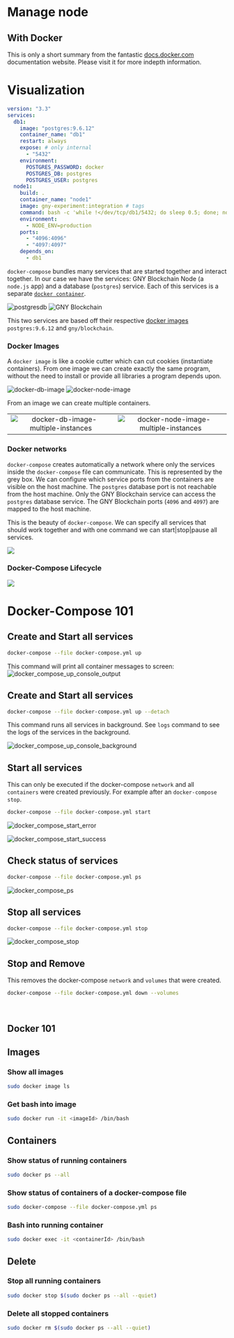 # Manage node

## With Docker

This is only a short summary from the fantastic [docs.docker.com](https://docs.docker.com/) documentation website. Please visit it for more indepth information.

# Visualization

```yml
version: "3.3"
services:
  db1:
    image: "postgres:9.6.12"
    container_name: "db1"
    restart: always
    expose: # only internal
      - "5432"
    environment:
      POSTGRES_PASSWORD: docker
      POSTGRES_DB: postgres
      POSTGRES_USER: postgres
  node1:
    build: .
    container_name: "node1"
    image: gny-experiment:integration # tags
    command: bash -c 'while !</dev/tcp/db1/5432; do sleep 0.5; done; node packages/main/dist/src/app --ormConfig "ormconfig.integration.json"'
    environment:
      - NODE_ENV=production
    ports:
      - "4096:4096"
      - "4097:4097"
    depends_on:
      - db1
```

`docker-compose` bundles many services that are started together and interact together. In our case we have the services: GNY Blockchain Node (a `node.js` app) and a database (`postgres`) service. Each of this services is a separate [`docker container`](https://www.docker.com/resources/what-container).

![postgresdb](../.vuepress/public/simple-db.png) ![GNY Blockchain](../.vuepress/public/basic-node.png)

This two services are based off their respective [docker images](https://docs.docker.com/engine/reference/commandline/images/) `postgres:9.6.12` and `gny/blockchain`.

### Docker Images

A `docker image` is like a cookie cutter which can cut cookies (instantiate containers). From one image we can create exactly the same program, without the need to install or provide all libraries a program depends upon.

![docker-db-image](../.vuepress/public/docker-db-image.png) ![docker-node-image](../.vuepress/public/docker-node-image.png)

From an image we can create multiple containers.

|                                                                                                   |                                                                                                       |
| :-----------------------------------------------------------------------------------------------: | :---------------------------------------------------------------------------------------------------: |
| ![docker-db-image-multiple-instances](../.vuepress/public/docker-db-image-multiple-instances.png) | ![docker-node-image-multiple-instances](../.vuepress/public/docker-node-image-multiple-instances.png) |

### Docker networks

`docker-compose` creates automatically a network where only the services inside the `docker-compose` file can communicate. This is represented by the grey box. We can configure which service ports from the containers are visible on the host machine. The `postgres` database port is not reachable from the host machine. Only the GNY Blockchain service can access the `postgres` database service. The GNY Blockchain ports (`4096` and `4097`) are mapped to the host machine.

This is the beauty of `docker-compose`. We can specify all services that should work together and with one command we can start|stop|pause all services.

![](../.vuepress/public/docker-compose.png)

### Docker-Compose Lifecycle

![](../.vuepress/public/docker-compose-lifecycle.png)

# Docker-Compose 101

## Create and Start all services

```bash
docker-compose --file docker-compose.yml up
```

This command will print all container messages to screen:
![docker_compose_up_console_output](../.vuepress/public/docker_compose_up_console.png)

## Create and Start all services

```bash
docker-compose --file docker-compose.yml up --detach
```

This command runs all services in background. See `logs` command to see the logs of the services in the background.

![docker_compose_up_console_background](../.vuepress/public/docker_compose_up_background.png)

## Start all services

This can only be executed if the docker-compose `network` and all `containers` were created previously. For example after an `docker-compose stop`.

```bash
docker-compose --file docker-compose.yml start
```

![docker_compose_start_error](../.vuepress/public/docker_compose_start_error.png)

![docker_compose_start_success](../.vuepress/public/docker_compose_start_success.png)

## Check status of services

```bash
docker-compose --file docker-compose.yml ps
```

![docker_compose_ps](../.vuepress/public/docker_compose_ps.png)

## Stop all services

```bash
docker-compose --file docker-compose.yml stop
```

![docker_compose_stop](../.vuepress/public/docker_compose_stop.png)

## Stop and Remove

This removes the docker-compose `network` and `volumes` that were created.

```bash
docker-compose --file docker-compose.yml down --volumes
```

<br>

## Docker 101

## Images

### Show all images

```bash
sudo docker image ls
```

### Get bash into image

```bash
sudo docker run -it <imageId> /bin/bash
```

## Containers

### Show status of running containers

```bash
sudo docker ps --all
```

### Show status of containers of a docker-compose file

```bash
sudo docker-compose --file docker-compose.yml ps
```

### Bash into running container

```bash
sudo docker exec -it <containerId> /bin/bash
```

## Delete

### Stop all running containers

```bash
sudo docker stop $(sudo docker ps --all --quiet)
```

### Delete all stopped containers

```bash
sudo docker rm $(sudo docker ps --all --quiet)
```

<br/>
